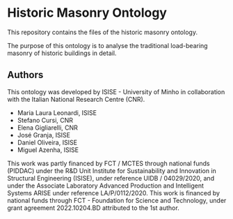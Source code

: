# Historic Masonry Ontology

<p> This repository contains the files of the historic masonry ontology. </p>
<p> The purpose of this ontology is to analyse the traditional load-bearing masonry of historic buildings in detail. </p>

## Authors

This ontology was developed by ISISE - University of Minho in collaboration with the Italian National Research Centre (CNR).

- Maria Laura Leonardi, ISISE
- Stefano Cursi, CNR
- Elena Gigliarelli, CNR
- José Granja, ISISE
- Daniel Oliveira, ISISE
- Miguel Azenha, ISISE

This work was partly financed by FCT / MCTES through national funds (PIDDAC) under the R&D Unit Institute for Sustainability and Innovation in Structural Engineering (ISISE), under reference UIDB / 04029/2020, and under the Associate Laboratory Advanced Production and Intelligent Systems ARISE under reference LA/P/0112/2020. This work is financed by national funds through FCT - Foundation for Science and Technology, under grant agreement 2022.10204.BD attributed to the 1st author.

